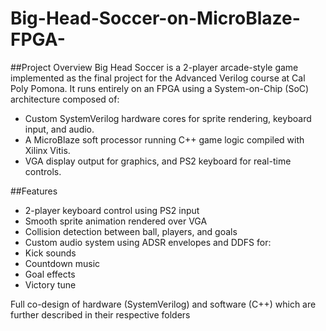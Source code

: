 # Big-Head-Soccer-on-MicroBlaze-FPGA-

##Project Overview
Big Head Soccer is a 2-player arcade-style game implemented as the final project for the Advanced Verilog course at Cal Poly Pomona. It runs entirely on an FPGA using a System-on-Chip (SoC) architecture composed of:
- Custom SystemVerilog hardware cores for sprite rendering, keyboard input, and audio.
- A MicroBlaze soft processor running C++ game logic compiled with Xilinx Vitis.
- VGA display output for graphics, and PS2 keyboard for real-time controls.

##Features
- 2-player keyboard control using PS2 input
- Smooth sprite animation rendered over VGA
- Collision detection between ball, players, and goals
- Custom audio system using ADSR envelopes and DDFS for:
- Kick sounds
- Countdown music
- Goal effects
- Victory tune

Full co-design of hardware (SystemVerilog) and software (C++) which are further described in their respective folders
